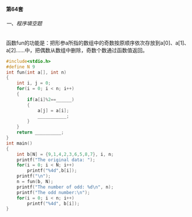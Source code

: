 #### 第64套

###### 一、程序填空题

函数fun的功能是：把形参a所指的数组中的奇数按原顺序依次存放到a[0]、a[1]、a[2]......中，把偶数从数组中删除，奇数个数通过函数值返回。

```c
#include<stdio.h>
#define N 9
int fun(int a[], int n)
{
    int i, j = 0;
    for(i = 0; i < n; i++)
    {
        if(a[i]%2==______)
        {
            a[j] = a[i];
            ___________;
        }
    }
    return __________;
}
int main()
{
    int b[N] = {9,1,4,2,3,6,5,8,7}, i, n;
    printf("The original data: ");
    for(i = 0; i < N; i++)
        printf("%4d",b[i]);
   	printf("\n");
    n = fun(b, N);
    printf("The number of odd: %d\n", n);
    printf("The odd number:\n");
    for(i = 0; i < n; i++)
        printf("%4d", b[i]);
}
```



